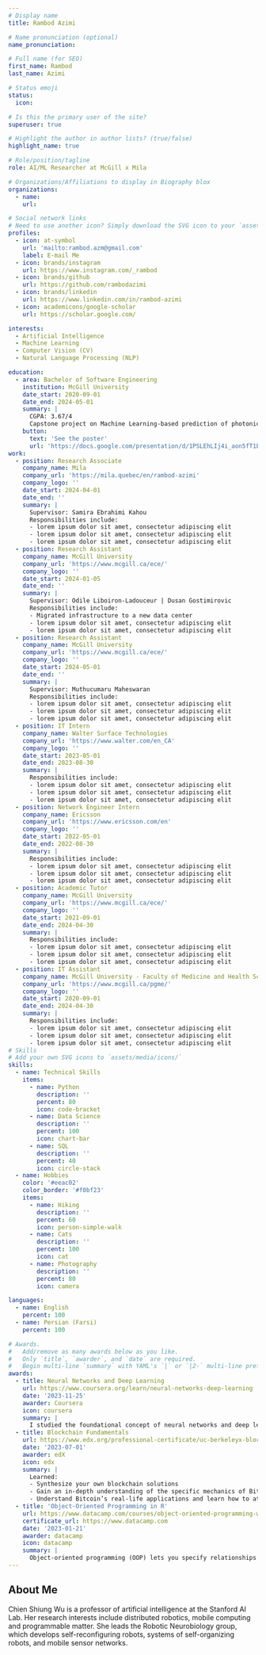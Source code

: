 ```yaml
---
# Display name
title: Rambod Azimi

# Name pronunciation (optional)
name_pronunciation:

# Full name (for SEO)
first_name: Rambod
last_name: Azimi

# Status emoji
status:
  icon:

# Is this the primary user of the site?
superuser: true

# Highlight the author in author lists? (true/false)
highlight_name: true

# Role/position/tagline
role: AI/ML Researcher at McGill x Mila

# Organizations/Affiliations to display in Biography blox
organizations:
  - name:
    url:

# Social network links
# Need to use another icon? Simply download the SVG icon to your `assets/media/icons/` folder.
profiles:
  - icon: at-symbol
    url: 'mailto:rambod.azm@gmail.com'
    label: E-mail Me
  - icon: brands/instagram
    url: https://www.instagram.com/_rambod
  - icon: brands/github
    url: https://github.com/rambodazimi
  - icon: brands/linkedin
    url: https://www.linkedin.com/in/rambod-azimi
  - icon: academicons/google-scholar
    url: https://scholar.google.com/

interests:
  - Artificial Intelligence
  - Machine Learning
  - Computer Vision (CV)
  - Natural Language Processing (NLP)

education:
  - area: Bachelor of Software Engineering
    institution: McGill University
    date_start: 2020-09-01
    date_end: 2024-05-01
    summary: |
      CGPA: 3.67/4
      Capstone project on Machine Learning-based prediction of photonic integrated circuits. Supervisors: Professor Odile Liboiron-Ladouceur and Dr. Dusan Gostimirovic
    button:
      text: 'See the poster'
      url: 'https://docs.google.com/presentation/d/1PSLEhLIj4i_aon5fT1EKE06baUGiXKFXLhSrsWv40aw/edit?usp=sharing'
work:
  - position: Research Associate
    company_name: Mila
    company_url: 'https://mila.quebec/en/rambod-azimi'
    company_logo: ''
    date_start: 2024-04-01
    date_end: ''
    summary: |
      Supervisor: Samira Ebrahimi Kahou
      Responsibilities include:
      - lorem ipsum dolor sit amet, consectetur adipiscing elit
      - lorem ipsum dolor sit amet, consectetur adipiscing elit
      - lorem ipsum dolor sit amet, consectetur adipiscing elit
  - position: Research Assistant
    company_name: McGill University
    company_url: 'https://www.mcgill.ca/ece/'
    company_logo: ''
    date_start: 2024-01-05
    date_end: ''
    summary: |
      Supervisor: Odile Liboiron-Ladouceur | Dusan Gostimirovic
      Responsibilities include:
      - Migrated infrastructure to a new data center
      - lorem ipsum dolor sit amet, consectetur adipiscing elit
      - lorem ipsum dolor sit amet, consectetur adipiscing elit
  - position: Research Assistant
    company_name: McGill University
    company_url: 'https://www.mcgill.ca/ece/'
    company_logo: ''
    date_start: 2024-05-01
    date_end: ''
    summary: |
      Supervisor: Muthucumaru Maheswaran
      Responsibilities include:
      - lorem ipsum dolor sit amet, consectetur adipiscing elit
      - lorem ipsum dolor sit amet, consectetur adipiscing elit
      - lorem ipsum dolor sit amet, consectetur adipiscing elit
  - position: IT Intern
    company_name: Walter Surface Technologies
    company_url: 'https://www.walter.com/en_CA'
    company_logo: ''
    date_start: 2023-05-01
    date_end: 2023-08-30
    summary: |
      Responsibilities include:
      - lorem ipsum dolor sit amet, consectetur adipiscing elit
      - lorem ipsum dolor sit amet, consectetur adipiscing elit
      - lorem ipsum dolor sit amet, consectetur adipiscing elit
  - position: Network Engineer Intern
    company_name: Ericsson
    company_url: 'https://www.ericsson.com/en'
    company_logo: ''
    date_start: 2022-05-01
    date_end: 2022-08-30
    summary: |
      Responsibilities include:
      - lorem ipsum dolor sit amet, consectetur adipiscing elit
      - lorem ipsum dolor sit amet, consectetur adipiscing elit
      - lorem ipsum dolor sit amet, consectetur adipiscing elit
  - position: Academic Tutor
    company_name: McGill University
    company_url: 'https://www.mcgill.ca/ece/'
    company_logo: ''
    date_start: 2021-09-01
    date_end: 2024-04-30
    summary: |
      Responsibilities include:
      - lorem ipsum dolor sit amet, consectetur adipiscing elit
      - lorem ipsum dolor sit amet, consectetur adipiscing elit
      - lorem ipsum dolor sit amet, consectetur adipiscing elit
  - position: IT Assistant
    company_name: McGill University - Faculty of Medicine and Health Sciences
    company_url: 'https://www.mcgill.ca/pgme/'
    company_logo: ''
    date_start: 2020-09-01
    date_end: 2024-04-30
    summary: |
      Responsibilities include:
      - lorem ipsum dolor sit amet, consectetur adipiscing elit
      - lorem ipsum dolor sit amet, consectetur adipiscing elit
      - lorem ipsum dolor sit amet, consectetur adipiscing elit
# Skills
# Add your own SVG icons to `assets/media/icons/`
skills:
  - name: Technical Skills
    items:
      - name: Python
        description: ''
        percent: 80
        icon: code-bracket
      - name: Data Science
        description: ''
        percent: 100
        icon: chart-bar
      - name: SQL
        description: ''
        percent: 40
        icon: circle-stack
  - name: Hobbies
    color: '#eeac02'
    color_border: '#f0bf23'
    items:
      - name: Hiking
        description: ''
        percent: 60
        icon: person-simple-walk
      - name: Cats
        description: ''
        percent: 100
        icon: cat
      - name: Photography
        description: ''
        percent: 80
        icon: camera

languages:
  - name: English
    percent: 100
  - name: Persian (Farsi)
    percent: 100

# Awards.
#   Add/remove as many awards below as you like.
#   Only `title`, `awarder`, and `date` are required.
#   Begin multi-line `summary` with YAML's `|` or `|2-` multi-line prefix and indent 2 spaces below.
awards:
  - title: Neural Networks and Deep Learning
    url: https://www.coursera.org/learn/neural-networks-deep-learning
    date: '2023-11-25'
    awarder: Coursera
    icon: coursera
    summary: |
      I studied the foundational concept of neural networks and deep learning. By the end, I was familiar with the significant technological trends driving the rise of deep learning; build, train, and apply fully connected deep neural networks; implement efficient (vectorized) neural networks; identify key parameters in a neural network’s architecture; and apply deep learning to your own applications.
  - title: Blockchain Fundamentals
    url: https://www.edx.org/professional-certificate/uc-berkeleyx-blockchain-fundamentals
    date: '2023-07-01'
    awarder: edX
    icon: edx
    summary: |
      Learned:
      - Synthesize your own blockchain solutions
      - Gain an in-depth understanding of the specific mechanics of Bitcoin
      - Understand Bitcoin’s real-life applications and learn how to attack and destroy Bitcoin, Ethereum, smart contracts and Dapps, and alternatives to Bitcoin’s Proof-of-Work consensus algorithm
  - title: 'Object-Oriented Programming in R'
    url: https://www.datacamp.com/courses/object-oriented-programming-with-s3-and-r6-in-r
    certificate_url: https://www.datacamp.com
    date: '2023-01-21'
    awarder: datacamp
    icon: datacamp
    summary: |
      Object-oriented programming (OOP) lets you specify relationships between functions and the objects that they can act on, helping you manage complexity in your code. This is an intermediate level course, providing an introduction to OOP, using the S3 and R6 systems. S3 is a great day-to-day R programming tool that simplifies some of the functions that you write. R6 is especially useful for industry-specific analyses, working with web APIs, and building GUIs.
---
```


## About Me

Chien Shiung Wu is a professor of artificial intelligence at the Stanford AI Lab. Her research interests include distributed robotics, mobile computing and programmable matter. She leads the Robotic Neurobiology group, which develops self-reconfiguring robots, systems of self-organizing robots, and mobile sensor networks.
